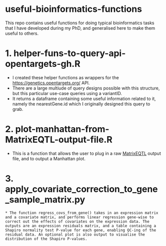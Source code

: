 # useful-bioinformatics-functions  

This repo contains useful functions for doing typical bioinformatics tasks that I have developed during my PhD, and generalised here to make them useful to others.  

# 1. helper-funs-to-query-api-opentargets-gh.R
  * I created these helper functions as wrappers for the https://genetics.opentargets.org/ API. 
  * There are a large multiude of query designs possible with this structure, but this particular use-case queries using a variantID.
  * It returns a dataframe containing some useful information related to it, namely the nearestGene.id which I originally designed this query to grab. 
  
# 2. plot-manhattan-from-MatrixEQTL-output-file.R  
  * This is a function that allows the user to plug in a raw [MatrixEQTL](http://www.bios.unc.edu/research/genomic_software/Matrix_eQTL/) output file, and to output a Manhattan plot.

# 3. apply_covariate_correction_to_gene_sample_matrix.py  
    * The function regress_covs_from_gene() takes in an expression matrix and a covariate matrix, and performs linear regression gene-wise to correct out the effects of covariates on the expression data. The outputs are an expression residuals matrix, and a table containing a Shapiro normality test P-value for each gene, enabling QC-ing of the residual data. An optional plot is also output to visualise the distribution of the Shapiro P-values.  